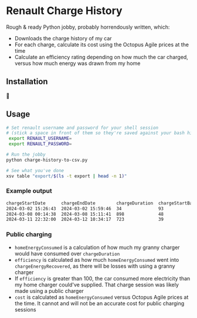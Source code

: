 # Renault Charge History

Rough & ready Python jobby, probably horrendously written, which:

- Downloads the charge history of my car
- For each charge, calculate its cost using the Octopus Agile prices at the time
- Calculate an efficiency rating depending on how much the car charged, versus how much energy was drawn from my home

## Installation

🤔

## Usage

```sh
# Set renault username and password for your shell session
# (stick a space in front of them so they're saved against your bash history)
 export RENAULT_USERNAME=
 export RENAULT_PASSWORD=

# Run the jobby
python charge-history-to-csv.py

# See what you've done
xsv table "export/$(ls -t export | head -n 1)"
```

### Example output

```txt
chargeStartDate      chargeEndDate        chargeDuration  chargeStartBatteryLevel  chargeEndBatteryLevel  chargeEnergyRecovered  chargeEndStatus  homeEnergyConsumed   efficiency          cost
2024-03-02 15:26:43  2024-03-02 15:59:46  34              93                       99                     3.05                   ok               1.2466666666666668   244.65240641711227  16.326259909228444
2024-03-08 00:14:38  2024-03-08 15:11:41  898             48                       100                    26.55                  ok               32.92666666666667    80.63373152460012   406.61362918454944
2024-03-11 22:32:00  2024-03-12 10:34:17  723             39                       87                     22.8                   ok               26.510000000000005   86.0052810260279    364.98964574382177
```

### Public charging

- `homeEnergyConsumed` is a calculation of how much my granny charger would have consumed over `chargeDuration`
- `efficiency` is calculated as how much `homeEnergyConsumed` went into `chargeEnergyRecovered`, as there will be losses with using a granny charger
- If `efficiency` is greater than 100, the car consumed more electricity than my home charger could've supplied. That charge session was likely made using a public charger
- `cost` is calculated as `homeEnergyConsumed` versus Octopus Agile prices at the time. It cannot and will not be an accurate cost for public charging sessions